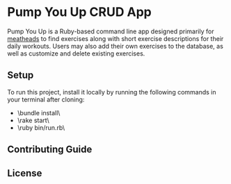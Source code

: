 # Pump You Up CRUD App

Pump You Up is a Ruby-based command line app designed primarily for [meatheads](https://www.urbandictionary.com/define.php?term=meathead) to find exercises along with short exercise descriptions for their daily workouts. Users may also add their own exercises to the database, as well as customize and delete existing exercises.

## Setup

To run this project, install it locally by running the following commands in your terminal after cloning:

* \\bundle install\\
* \\rake start\\
* \\ruby bin/run.rb\\

## Contributing Guide

## License